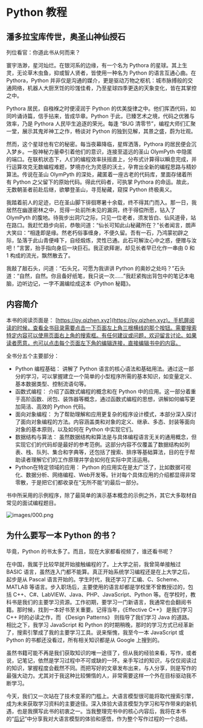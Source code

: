 # Python 教程

## 潘多拉宝库传世，奥圣山神仙授石

列位看官：你道此书从何而来？

寰宇浩渺，星河灿烂。在银河系的边缘，有一个名为 Pythora 的星球。其上生灵，无论草木虫鱼，抑或智人贤者，皆使用一种名为 Python 的语言互通心曲。在 Pythora，Python 并非仅是沟通的媒介，更是驱动万物之枢机：城市脉搏般的交通网络，机器人大厨烹饪的珍馐佳肴，乃至星球四季更迭的天象变化，皆在其掌控之中。

Pythora 居民，自襁褓之时便浸润于 Python 的优美旋律之中。他们挥洒代码，如同吟诵诗篇，信手拈来，皆成华章。Python 于此，已臻艺术之境，代码之优雅与效率，乃是 Pythora 人民毕生追逐的荣光。每逢 “BUG 清零节”，编程大师们汇聚一堂，展示其鬼斧神工之作，畅谈对 Python 的独到见解，其景之盛，蔚为壮观。

然而，这个星球也有它的秘密。每当夜幕降临，星辉洒落，Pythora 的居民便会沉入梦乡。一股神秘力量牵引着他们的意识，连接至遥远的圣山 OlymPyth 中隐匿的端口。在联机状态下，人们的编程效率扶摇直上，分布式计算得以瞬息完成，并行运算攻克无数编程难题，梦境亦化为灵感的沃土，孕育出全新的编程思路与精妙算法。传说在圣山 OlymPyth 的深处，藏匿着一座古老的代码库，里面存储着所有 Python 之父留下的原始代码。得此代码者，可执掌 Pythora 的命运。故此，无数朝圣者前赴后继，欲攀登圣山，寻觅秘藏，窥探 Python 终极奥义。

我踏着前人的足迹，已在圣山脚下徘徊寒暑十余载，终不得其门而入。那一日，我居然在幽邃密林之中，觅得一处前所未见的漏洞，终于得偿所愿，钻入了 OlymPyth 的腹地。待我步出洞穴之际，只见一位老者，须发皆白、仙风道骨，站在路口。我赶忙趋步向前，恭敬问道：“仙长可知此山秘藏所在？”长者闻言，朗声大笑曰：“相逢即是缘。然老朽俗事缠身，不便久留。吾有一石，乃鸿蒙初辟之际，坠落于此山青便峰下，自经煅炼，灵性已通。此石可解汝心中之惑，便赠与汝吧！”言罢，抬手指向身后一块巨石。我正欲拜谢，却见长者早已化作一串由 0 和 1 构成的流光，飘然散去了。

我敲了敲石头，问道：“石头兄，可愿为我讲讲 Python 的奥妙之处吗？”石头道：“自然，自然。你且备好纸笔，我只说一次......”我赶紧掏出背包中的笔记本电脑，边听边记，一字不漏编绘成这本《Python 秘籍》。


## 内容简介

本书的阅读页面是： [https://py.qizhen.xyz](https://py.qizhen.xyz)。手机屏阅读的时候，查看全书目录需要点击一下页面左上角三根横线的那个按钮。需要搜索特定内容可以使用页面右上角的搜索框。有任何建议或问题，欢迎留言讨论。如果读者愿意，也可以点击每个页面左下角的编辑连接，直接编辑书中的内容。

全书分五个主要部分：

* Python 编程基础： 讲解了 Python 语言的核心语法和基础用法。通过这一部分的学习，可以掌握建立一个简单的小型程序所需的基本知识，如变量定义、基本数据类型、控制流语句等。
* 函数式编程： 介绍了函数式编程的概念和在 Python 中的应用。这一部分着重于高阶函数、闭包、装饰器等概念，通过函数式编程的思想，讲解如何编写更加简洁、高效的 Python 代码。
* 面向对象编程： 为了帮助理解和应用更复杂的程序设计模式，本部分深入探讨了面向对象编程的方法。内容涵盖类和对象的定义、继承、多态、封装等面向对象的基本原则，以及如何在 Python 中实现它们。
* 数据结构与算法： 虽然数据结构和算法是与具体编程语言无关的通用概念，但实现它们的代码却是最好的参考范例。这部分内容不仅覆盖了数据结构如列表、栈、队列、集合和字典等，还包括了搜索、排序等基础算法，目的在于帮助读者理解它们的工作原理并学会如何在实际中灵活运用。
* Python在特定领域的应用： Python 的应用实在是太广泛了，比如数据可视化、数据分析、网络编程、Web开发等。针对每个具体应用的介绍都显得非常零散，于是把它们都收录在“无所不能”的最后一部分。

书中所采用的示例程序，除了最简单的演示基本概念的示例之外，其它大多取材自常见的面试编程题目。

![images/000.png](images/000.png)


## 为什么要写一本 Python 的书？

毕竟，Python 的书太多了。而且，现在大家都看视频了，谁还看书呢？

在中国，我属于比较早就开始接触编程的了。上大学之前，我曾简单接触过 BASIC 语言，虽然连入门都不能算。真正开始系统学习编程还是在上大学之后，起步是从 Pascal 语言开始的。学生时代，我还学习了汇编、C、Scheme、MATLAB 等语言。步入职场后，主要使用的语言却都是学校里不曾教授过的，包括 C++、C#、LabVIEW、Java、PHP、JavaScript、Python 等。在学校时，教科书是我们的主要学习资源。工作初期，要学习一门新语言，我通常也会翻阅书籍。那时候，找到一本好书至关重要。记得当年，《Effective C++》 是我们学习 C++ 时的必读之作，而 《Design Patterns》 则指导了我们学习 Java 的道路。相比之下，我学习 JavaScript 和 Python 的时期稍晚，那时的学习方式已经革新了，搜索引擎成了我的主要学习工具。说来惭愧，我至今一本 JavaScript 或 Python 的书都还没看过，所有相关知识都是从 Google 上搜到的。

虽然书籍可能不再是我们获取知识的唯一途径了，但从我的经验来看，写作，或者说，记笔记，依然是学习过程中不可或缺的一环。亲手写过的知识，与仅仅阅读过的知识，掌握程度会截然不同。而把写好的文章发布出来，与人分享，则是写作的最强大动力。尤其对于我这种比较懒惰的人，非常需要这样一个外在目标驱动我不断学习。

今天，我们又一次站在了技术变革的门槛上。大语言模型很可能将取代搜索引擎，成为未来获取学习资料的主要途径。深入体验大语言模型为学习和写作带来的新机遇，也是我撰写此书的初衷之一。当我整理完书中的核心内容后，我将在本书的“[后记](epilogue)”中分享我对大语言模型的体验和感悟，作为整个写作过程的一个总结。

